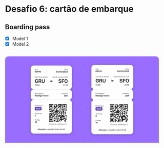 # Desafio 6: cartão de embarque

## Boarding pass

- [x] Model 1
- [x] Model 2

<br/>
<img src="boarding_pass.png" alt="model 1"/>
